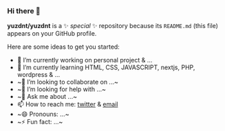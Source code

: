### Hi there 👋


**yuzdnt/yuzdnt** is a ✨ _special_ ✨ repository because its `README.md` (this file) appears on your GitHub profile.

Here are some ideas to get you started:

- 🔭 I’m currently working on personal project & ...
- 🌱 I’m currently learning HTML, CSS, JAVASCRIPT, nextjs, PHP, wordpress & ...
- ~👯 I’m looking to collaborate on ...~
- ~🤔 I’m looking for help with ...~
- ~💬 Ask me about ...~
- 📫 How to reach me: [twitter](https://twitter.com/messages/compose?recipient_id=404231293) & [email](mailto:yuzdnt@gmail.com)
- ~😄 Pronouns: ...~
- ~⚡ Fun fact: ...~

